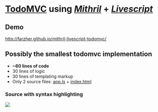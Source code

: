 # [TodoMVC](http://farzher.github.io/mithril-livescript-todomvc/) using *[Mithril](https://github.com/lhorie/mithril.js)* + *[Livescript](https://github.com/gkz/LiveScript)*

## Demo
http://farzher.github.io/mithril-livescript-todomvc/

## Possibly the smallest todomvc implementation
* **~60 lines of code**
* 30 lines of logic
* 30 lines of templating markup
* Only 2 source files: [app.ls](https://github.com/farzher/mithril-livescript-todomvc/blob/gh-pages/app.ls) + [index.html](https://github.com/farzher/mithril-livescript-todomvc/blob/gh-pages/index.html)


### Source with syntax highlighting
![](http://i.imgur.com/ZU4FSAN.png)
